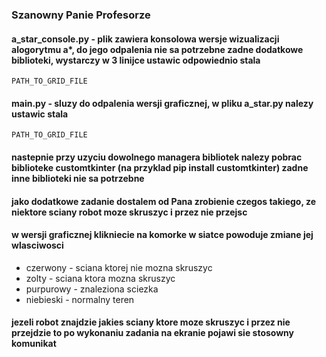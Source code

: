 
### Szanowny Panie Profesorze 
#### a_star_console.py - plik zawiera konsolowa wersje wizualizacji alogorytmu a*, do jego odpalenia nie sa potrzebne zadne dodatkowe biblioteki, wystarczy w 3 linijce ustawic odpowiednio stala 
`PATH_TO_GRID_FILE` 

#### main.py - sluzy do odpalenia wersji graficznej, w pliku a_star.py nalezy ustawic stala
`PATH_TO_GRID_FILE`
#### nastepnie przy uzyciu dowolnego managera bibliotek nalezy pobrac biblioteke customtkinter (na przyklad pip install customtkinter) zadne inne biblioteki nie sa potrzebne

#### jako dodatkowe zadanie dostalem od Pana zrobienie czegos takiego, ze niektore sciany robot moze skruszyc i przez nie przejsc

#### w wersji graficznej klikniecie na komorke w siatce powoduje zmiane jej wlasciwosci 
- czerwony - sciana ktorej nie mozna skruszyc
- zolty - sciana ktora mozna skruszyc
- purpurowy - znaleziona sciezka
- niebieski - normalny teren

#### jezeli robot znajdzie jakies sciany ktore moze skruszyc i przez nie przejdzie to po wykonaniu zadania na ekranie pojawi sie stosowny komunikat